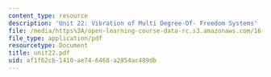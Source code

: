 ```yaml
---
content_type: resource
description: 'Unit 22: Vibration of Multi Degree-Of- Freedom Systems'
file: /media/https%3A/open-learning-course-data-rc.s3.amazonaws.com/16-20-structural-mechanics-fall-2002/af1f62cb1410ae746468a2854ac489db_unit22.pdf
file_type: application/pdf
resourcetype: Document
title: unit22.pdf
uid: af1f62cb-1410-ae74-6468-a2854ac489db
---
```

